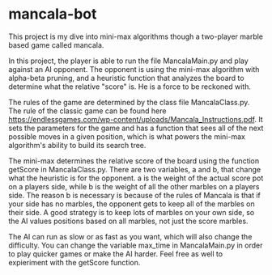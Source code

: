 # mancala-bot
This project is my dive into mini-max algorithms though a two-player marble based game called mancala. 

In this project, the player is able to run the file MancalaMain.py and play against an AI opponent. The opponent is using the mini-max algorithm with alpha-beta pruning, and a heuristic function that analyzes the board to determine what the relative "score" is. He is a force to be reckoned with. 

The rules of the game are determined by the class file MancalaClass.py. The rule of the classic game can be found here https://endlessgames.com/wp-content/uploads/Mancala_Instructions.pdf. It sets the parameters for the game and has a function that sees all of the next possible moves in a given position, which is what powers the mini-max algorithm's ability to build its search tree. 

The mini-max determines the relative score of the board using the function getScore in MancalaClass.py. There are two variables, a and b, that change what the heuristic is for the opponent. a is the weight of the actual score pot on a players side, while b is the weight of all the other marbles on a players side. The reason b is necessary is because of the rules of Mancala is that if your side has no marbles, the opponent gets to keep all of the marbles on their side. A good strategy is to keep lots of marbles on your own side, so the AI values positions based on all marbles, not just the score marbles. 

The AI can run as slow or as fast as you want, which will also change the difficulty. You can change the variable max_time in MancalaMain.py in order to play quicker games or make the AI harder. Feel free as well to expieriment with the getScore function. 
